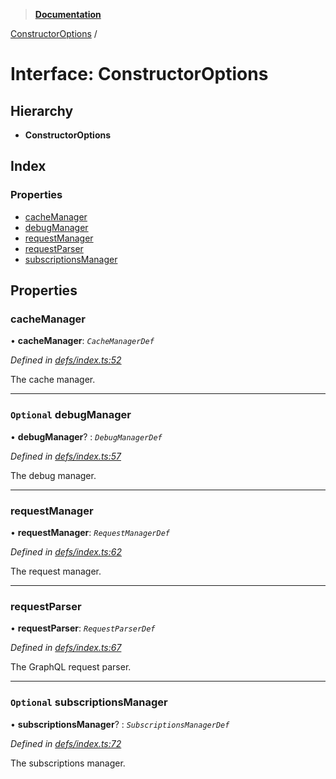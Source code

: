 > **[Documentation](../README.md)**

[ConstructorOptions](constructoroptions.md) /

# Interface: ConstructorOptions

## Hierarchy

* **ConstructorOptions**

## Index

### Properties

* [cacheManager](constructoroptions.md#cachemanager)
* [debugManager](constructoroptions.md#optional-debugmanager)
* [requestManager](constructoroptions.md#requestmanager)
* [requestParser](constructoroptions.md#requestparser)
* [subscriptionsManager](constructoroptions.md#optional-subscriptionsmanager)

## Properties

###  cacheManager

• **cacheManager**: *`CacheManagerDef`*

*Defined in [defs/index.ts:52](https://github.com/badbatch/graphql-box/blob/22b398c/packages/client/src/defs/index.ts#L52)*

The cache manager.

___

### `Optional` debugManager

• **debugManager**? : *`DebugManagerDef`*

*Defined in [defs/index.ts:57](https://github.com/badbatch/graphql-box/blob/22b398c/packages/client/src/defs/index.ts#L57)*

The debug manager.

___

###  requestManager

• **requestManager**: *`RequestManagerDef`*

*Defined in [defs/index.ts:62](https://github.com/badbatch/graphql-box/blob/22b398c/packages/client/src/defs/index.ts#L62)*

The request manager.

___

###  requestParser

• **requestParser**: *`RequestParserDef`*

*Defined in [defs/index.ts:67](https://github.com/badbatch/graphql-box/blob/22b398c/packages/client/src/defs/index.ts#L67)*

The GraphQL request parser.

___

### `Optional` subscriptionsManager

• **subscriptionsManager**? : *`SubscriptionsManagerDef`*

*Defined in [defs/index.ts:72](https://github.com/badbatch/graphql-box/blob/22b398c/packages/client/src/defs/index.ts#L72)*

The subscriptions manager.